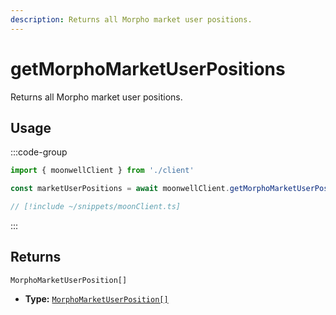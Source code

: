 ```yaml
---
description: Returns all Morpho market user positions.
---
```


# getMorphoMarketUserPositions

Returns all Morpho market user positions.

## Usage

:::code-group

```ts twoslash [example.ts]
import { moonwellClient } from './client'

const marketUserPositions = await moonwellClient.getMorphoMarketUserPositions(); // [!code focus]
```

```ts twoslash [client.ts] filename="client.ts"
// [!include ~/snippets/moonClient.ts]
```

:::

## Returns

```
MorphoMarketUserPosition[]
```

- **Type:** [`MorphoMarketUserPosition[]`](/docs/glossary/types#morphomarketuserposition)

<!-- ## Parameters

### includeLiquidStakingRewards

- **Type:** `boolean`

Whether to include liquid staking rewards in the response.

```ts twoslash
// [!include ~/snippets/moonClient.ts]
// ---cut---
const markets = await moonwellClient.getMarkets({
  includeLiquidStakingRewards: true // [!code focus]
})
``` -->